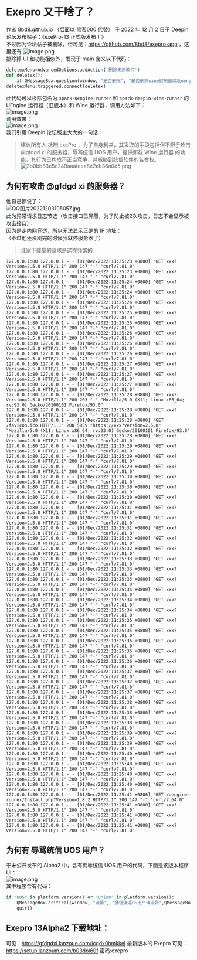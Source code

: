 # Exepro 又干啥了？
作者 [8bd8.github.io
（后面以 黑客000 代替）](https://bbs.deepin.org/user/291275) 于 2022 年 12 月 2 日于 Deepin 论坛发布帖子：《exePro-13 正式版发布！》  
不过因为论坛帖子被删除，但可见：https://github.com/8bd8/exepro-app ，这里还有 
![image.png](https://storage.deepin.org/thread/202212031022131166_image.png)   
排除掉 UI 和功能相似外，发现于 main 含义以下代码：  
```python
deletexMenu=AdvancedOptions.addAction('删除无用软件')
def deletex():
    if QMessageBox.question(window, "是否删除", "是否删除wine熨刑器以及uengine熨刑器",QMessageBox.Yes,QMessageBox.No)==QMessageBox.Yes:os.system("pkexec apt -f autopurge *wine-runner -y&&pkexec apt -f autopurge *uengine-runner -y")
deletexMenu.triggered.connect(deletex)
```
此代码可以移除包名为 `spark-uengine-runner` 和 `spark-deepin-wine-runner` 的 UEngine 运行器（旧版本）和 Wine 运行器，调用方法如下：  
![image.png](https://storage.deepin.org/thread/202212031019557743_image.png)  
调用效果：  
![image.png](https://storage.deepin.org/thread/202212031020321968_image.png)  
我们引用 Deepin 论坛版主大大的一句话：  
> 建议所有人 抵制 exePro ，为了自身利益，其采取的手段包括但不限于攻击 @gfdgd xi 的服务器，辱骂统信 UOS 用户，提供卸载 Wine 运行器 的功能，其行为已构成不正当竞争，并威胁到统信软件的名誉权。
> ![2b0bb83e5c249aaafeea8e2ab36a0d5.png](https://storage.deepin.org/thread/202212031313268010_2b0bb83e5c249aaafeea8e2ab36a0d5.png)


## 为何有攻击 @gfdgd xi 的服务器？
他自己都说了：  
![QQ图片20221203105057.jpg](https://storage.deepin.org/thread/20221203105113783_QQ图片20221203105057.jpg)  
此为异常请求日志节选（攻击接口已屏蔽，为了防止被2次攻击，日志不会显示被攻击接口）：  
因为是走内网穿透，所以无法显示正确的 IP 地址：  
（不过他还没刷完的时候我就停服务器了）  
> 谁家下载量的请求是这样频繁的
```log
127.0.0.1:80 127.0.0.1 - - [01/Dec/2022:11:25:23 +0800] "GET xxx?Version=2.5.0 HTTP/1.1" 200 147 "-" "curl/7.81.0"
127.0.0.1:80 127.0.0.1 - - [01/Dec/2022:11:25:23 +0800] "GET xxx?Version=2.5.0 HTTP/1.1" 200 147 "-" "curl/7.81.0"
127.0.0.1:80 127.0.0.1 - - [01/Dec/2022:11:25:24 +0800] "GET xxx?Version=2.5.0 HTTP/1.1" 200 147 "-" "curl/7.81.0"
127.0.0.1:80 127.0.0.1 - - [01/Dec/2022:11:25:24 +0800] "GET xxx?Version=2.5.0 HTTP/1.1" 200 147 "-" "curl/7.81.0"
127.0.0.1:80 127.0.0.1 - - [01/Dec/2022:11:25:24 +0800] "GET xxx?Version=2.5.0 HTTP/1.1" 200 147 "-" "curl/7.81.0"
127.0.0.1:80 127.0.0.1 - - [01/Dec/2022:11:25:25 +0800] "GET xxx?Version=2.5.0 HTTP/1.1" 200 147 "-" "curl/7.81.0"
127.0.0.1:80 127.0.0.1 - - [01/Dec/2022:11:25:25 +0800] "GET xxx?Version=2.5.0 HTTP/1.1" 200 147 "-" "curl/7.81.0"
127.0.0.1:80 127.0.0.1 - - [01/Dec/2022:11:25:26 +0800] "GET xxx?Version=2.5.0 HTTP/1.1" 200 147 "-" "curl/7.81.0"
127.0.0.1:80 127.0.0.1 - - [01/Dec/2022:11:25:26 +0800] "GET xxx?Version=2.5.0 HTTP/1.1" 200 147 "-" "curl/7.81.0"
127.0.0.1:80 127.0.0.1 - - [01/Dec/2022:11:25:26 +0800] "GET xxx?Version=2.5.0 HTTP/1.1" 200 147 "-" "curl/7.81.0"
127.0.0.1:80 127.0.0.1 - - [01/Dec/2022:11:25:27 +0800] "GET xxx?Version=2.5.0 HTTP/1.1" 200 147 "-" "curl/7.81.0"
127.0.0.1:80 127.0.0.1 - - [01/Dec/2022:11:25:27 +0800] "GET xxx?Version=2.5.0 HTTP/1.1" 200 147 "-" "curl/7.81.0"
127.0.0.1:80 127.0.0.1 - - [01/Dec/2022:11:25:27 +0800] "GET xxx?Version=2.5.0 HTTP/1.1" 200 147 "-" "curl/7.81.0"
127.0.0.1:80 127.0.0.1 - - [01/Dec/2022:11:25:28 +0800] "GET xxx?Version=2.5.0 HTTP/1.1" 200 203 "-" "Mozilla/5.0 (X11; Linux x86_64; rv:93.0) Gecko/20100101 Firefox/93.0"
127.0.0.1:80 127.0.0.1 - - [01/Dec/2022:11:25:28 +0800] "GET xxx?Version=2.5.0 HTTP/1.1" 200 147 "-" "curl/7.81.0"
127.0.0.1:80 127.0.0.1 - - [01/Dec/2022:11:25:28 +0800] "GET /favicon.ico HTTP/1.1" 200 5859 "https://xxx?Version=2.5.0" "Mozilla/5.0 (X11; Linux x86_64; rv:93.0) Gecko/20100101 Firefox/93.0"
127.0.0.1:80 127.0.0.1 - - [01/Dec/2022:11:25:28 +0800] "GET xxx?Version=2.5.0 HTTP/1.1" 200 147 "-" "curl/7.81.0"
127.0.0.1:80 127.0.0.1 - - [01/Dec/2022:11:25:29 +0800] "GET xxx?Version=2.5.0 HTTP/1.1" 200 147 "-" "curl/7.81.0"
127.0.0.1:80 127.0.0.1 - - [01/Dec/2022:11:25:29 +0800] "GET xxx?Version=2.5.0 HTTP/1.1" 200 147 "-" "curl/7.81.0"
127.0.0.1:80 127.0.0.1 - - [01/Dec/2022:11:25:29 +0800] "GET xxx?Version=2.5.0 HTTP/1.1" 200 147 "-" "curl/7.81.0"
127.0.0.1:80 127.0.0.1 - - [01/Dec/2022:11:25:30 +0800] "GET xxx?Version=2.5.0 HTTP/1.1" 200 147 "-" "curl/7.81.0"
127.0.0.1:80 127.0.0.1 - - [01/Dec/2022:11:25:30 +0800] "GET xxx?Version=2.5.0 HTTP/1.1" 200 147 "-" "curl/7.81.0"
127.0.0.1:80 127.0.0.1 - - [01/Dec/2022:11:25:30 +0800] "GET xxx?Version=2.5.0 HTTP/1.1" 200 147 "-" "curl/7.81.0"
127.0.0.1:80 127.0.0.1 - - [01/Dec/2022:11:25:31 +0800] "GET xxx?Version=2.5.0 HTTP/1.1" 200 147 "-" "curl/7.81.0"
127.0.0.1:80 127.0.0.1 - - [01/Dec/2022:11:25:31 +0800] "GET xxx?Version=2.5.0 HTTP/1.1" 200 147 "-" "curl/7.81.0"
127.0.0.1:80 127.0.0.1 - - [01/Dec/2022:11:25:31 +0800] "GET xxx?Version=2.5.0 HTTP/1.1" 200 147 "-" "curl/7.81.0"
127.0.0.1:80 127.0.0.1 - - [01/Dec/2022:11:25:32 +0800] "GET xxx?Version=2.5.0 HTTP/1.1" 200 147 "-" "curl/7.81.0"
127.0.0.1:80 127.0.0.1 - - [01/Dec/2022:11:25:32 +0800] "GET xxx?Version=2.5.0 HTTP/1.1" 200 147 "-" "curl/7.81.0"
127.0.0.1:80 127.0.0.1 - - [01/Dec/2022:11:25:33 +0800] "GET xxx?Version=2.5.0 HTTP/1.1" 200 147 "-" "curl/7.81.0"
127.0.0.1:80 127.0.0.1 - - [01/Dec/2022:11:25:33 +0800] "GET xxx?Version=2.5.0 HTTP/1.1" 200 147 "-" "curl/7.81.0"
127.0.0.1:80 127.0.0.1 - - [01/Dec/2022:11:25:33 +0800] "GET xxx?Version=2.5.0 HTTP/1.1" 200 147 "-" "curl/7.81.0"
127.0.0.1:80 127.0.0.1 - - [01/Dec/2022:11:25:34 +0800] "GET xxx?Version=2.5.0 HTTP/1.1" 200 147 "-" "curl/7.81.0"
127.0.0.1:80 127.0.0.1 - - [01/Dec/2022:11:25:34 +0800] "GET xxx?Version=2.5.0 HTTP/1.1" 200 147 "-" "curl/7.81.0"
127.0.0.1:80 127.0.0.1 - - [01/Dec/2022:11:25:34 +0800] "GET xxx?Version=2.5.0 HTTP/1.1" 200 147 "-" "curl/7.81.0"
127.0.0.1:80 127.0.0.1 - - [01/Dec/2022:11:25:35 +0800] "GET xxx?Version=2.5.0 HTTP/1.1" 200 147 "-" "curl/7.81.0"
127.0.0.1:80 127.0.0.1 - - [01/Dec/2022:11:25:35 +0800] "GET xxx?Version=2.5.0 HTTP/1.1" 200 147 "-" "curl/7.81.0"
127.0.0.1:80 127.0.0.1 - - [01/Dec/2022:11:25:36 +0800] "GET xxx?Version=2.5.0 HTTP/1.1" 200 147 "-" "curl/7.81.0"
127.0.0.1:80 127.0.0.1 - - [01/Dec/2022:11:25:36 +0800] "GET xxx?Version=2.5.0 HTTP/1.1" 200 147 "-" "curl/7.81.0"
127.0.0.1:80 127.0.0.1 - - [01/Dec/2022:11:25:36 +0800] "GET xxx?Version=2.5.0 HTTP/1.1" 200 147 "-" "curl/7.81.0"
127.0.0.1:80 127.0.0.1 - - [01/Dec/2022:11:25:37 +0800] "GET xxx?Version=2.5.0 HTTP/1.1" 200 147 "-" "curl/7.81.0"
127.0.0.1:80 127.0.0.1 - - [01/Dec/2022:11:25:37 +0800] "GET xxx?Version=2.5.0 HTTP/1.1" 200 147 "-" "curl/7.81.0"
127.0.0.1:80 127.0.0.1 - - [01/Dec/2022:11:25:37 +0800] "GET xxx?Version=2.5.0 HTTP/1.1" 200 147 "-" "curl/7.81.0"
127.0.0.1:80 127.0.0.1 - - [01/Dec/2022:11:25:38 +0800] "GET xxx?Version=2.5.0 HTTP/1.1" 200 147 "-" "curl/7.81.0"
127.0.0.1:80 127.0.0.1 - - [01/Dec/2022:11:25:38 +0800] "GET xxx?Version=2.5.0 HTTP/1.1" 200 147 "-" "curl/7.81.0"
127.0.0.1:80 127.0.0.1 - - [01/Dec/2022:11:25:38 +0800] "GET xxx?Version=2.5.0 HTTP/1.1" 200 147 "-" "curl/7.81.0"
127.0.0.1:80 127.0.0.1 - - [01/Dec/2022:11:25:39 +0800] "GET xxx?Version=2.5.0 HTTP/1.1" 200 147 "-" "curl/7.81.0"
127.0.0.1:80 127.0.0.1 - - [01/Dec/2022:11:25:39 +0800] "GET xxx?Version=2.5.0 HTTP/1.1" 200 147 "-" "curl/7.81.0"
127.0.0.1:80 127.0.0.1 - - [01/Dec/2022:11:25:40 +0800] "GET xxx?Version=2.5.0 HTTP/1.1" 200 147 "-" "curl/7.81.0"
127.0.0.1:80 127.0.0.1 - - [01/Dec/2022:11:25:40 +0800] "GET xxx?Version=2.5.0 HTTP/1.1" 200 147 "-" "curl/7.81.0"
127.0.0.1:80 127.0.0.1 - - [01/Dec/2022:11:25:40 +0800] "GET xxx?Version=2.5.0 HTTP/1.1" 200 147 "-" "curl/7.81.0"
127.0.0.1:80 127.0.0.1 - - [01/Dec/2022:11:25:40 +0800] "GET xxx?Version=2.5.0 HTTP/1.1" 200 147 "-" "curl/7.81.0"
127.0.0.1:80 127.0.0.1 - - [01/Dec/2022:11:25:41 +0800] "GET /uengine-runner/Install.php?Version=1.8.2 HTTP/1.1" 200 147 "-" "curl/7.64.0"
127.0.0.1:80 127.0.0.1 - - [01/Dec/2022:11:25:41 +0800] "GET xxx?Version=2.5.0 HTTP/1.1" 200 147 "-" "curl/7.81.0"
127.0.0.1:80 127.0.0.1 - - [01/Dec/2022:11:25:41 +0800] "GET xxx?Version=2.5.0 HTTP/1.1" 200 147 "-" "curl/7.81.0"
127.0.0.1:80 127.0.0.1 - - [01/Dec/2022:11:25:41 +0800] "GET xxx?Version=2.5.0 HTTP/1.1" 200 147 "-" "curl/7.81.0"
```

## 为何有 辱骂统信 UOS 用户？
于未公开发布的 Alpha2 中，含有侮辱统信 UOS 用户的代码，下面是该版本程序 UI：  
![image.png](https://storage.deepin.org/thread/202212031048261359_image.png)  
其中程序含有代码：  
```python
if "UOS" in platform.version() or "Union" in platform.version():
    QMessageBox.critical(window, "滚蛋", "捅信傻逼OS用户请滚蛋",QMessageBox.Ok)
    quit()

```

## Exepro 13Alpha2 下载地址：
可见：https://gfdgdxi.lanzoue.com/icqdx0hmkkej
最新版本的 Exepro 可见：https://setup.lanzoum.com/b03doi60f 密码:exepro  